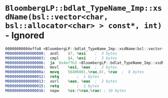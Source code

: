 # `BloombergLP::bdlat_TypeName_Imp::xsdName(bsl::vector<char, bsl::allocator<char> > const*, int)` - Ignored

```nasm
00000000004effa0 <BloombergLP::bdlat_TypeName_Imp::xsdName(bsl::vector<char, bsl::allocator<char> > const*, int)>:
M0000000000000000:	andl	$7, %esi	;  3 bytes
M0000000000000003:	cmpl	$4, %esi	;  3 bytes
M0000000000000006:	ja	0x4effb3 <BloombergLP::bdlat_TypeName_Imp::xsdName(bsl::vector<char, bsl::allocator<char> > const*, int)+0x13>	;  2 bytes
M0000000000000008:	movl	%esi, %eax	;  2 bytes
M000000000000000a:	movq	5640608(,%rax,8), %rax	;  8 bytes
M0000000000000012:	retq		;  1 bytes
M0000000000000013:	xorl	%eax, %eax	;  2 bytes
M0000000000000015:	retq		;  1 bytes
M0000000000000016:	nopw	%cs:(%rax,%rax)	; 10 bytes
```
